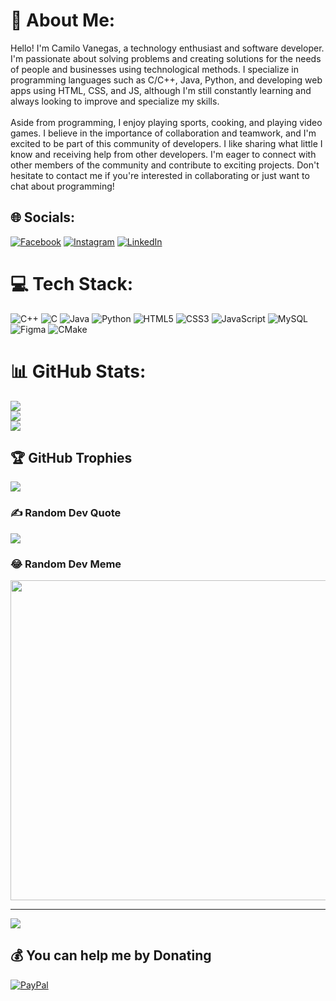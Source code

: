 # 💫 About Me:
Hello! I'm Camilo Vanegas, a technology enthusiast and software developer. I'm passionate about solving problems and creating solutions for the needs of people and businesses using technological methods. I specialize in programming languages such as C/C++, Java, Python, and developing web apps using HTML, CSS, and JS, although I'm still constantly learning and always looking to improve and specialize my skills.<br><br>Aside from programming, I enjoy playing sports, cooking, and playing video games. I believe in the importance of collaboration and teamwork, and I'm excited to be part of this community of developers. I like sharing what little I know and receiving help from other developers. I'm eager to connect with other members of the community and contribute to exciting projects. Don't hesitate to contact me if you're interested in collaborating or just want to chat about programming!


## 🌐 Socials:
[![Facebook](https://img.shields.io/badge/Facebook-%231877F2.svg?logo=Facebook&logoColor=white)](https://www.facebook.com/profile.php?id=100087203360772) [![Instagram](https://img.shields.io/badge/Instagram-%23E4405F.svg?logo=Instagram&logoColor=white)](https://www.instagram.com/tra_guy91/) [![LinkedIn](https://img.shields.io/badge/LinkedIn-%230077B5.svg?logo=linkedin&logoColor=white)](https://linkedin.com/in/camilov99/) 

# 💻 Tech Stack:
![C++](https://img.shields.io/badge/c++-%2300599C.svg?style=flat-square&logo=c%2B%2B&logoColor=white) ![C](https://img.shields.io/badge/c-%2300599C.svg?style=flat-square&logo=c&logoColor=white) ![Java](https://img.shields.io/badge/java-%23ED8B00.svg?style=flat-square&logo=java&logoColor=white) ![Python](https://img.shields.io/badge/python-3670A0?style=flat-square&logo=python&logoColor=ffdd54) ![HTML5](https://img.shields.io/badge/html5-%23E34F26.svg?style=flat-square&logo=html5&logoColor=white) ![CSS3](https://img.shields.io/badge/css3-%231572B6.svg?style=flat-square&logo=css3&logoColor=white) ![JavaScript](https://img.shields.io/badge/javascript-%23323330.svg?style=flat-square&logo=javascript&logoColor=%23F7DF1E) ![MySQL](https://img.shields.io/badge/mysql-%2300f.svg?style=flat-square&logo=mysql&logoColor=white) 	![Figma](https://img.shields.io/badge/figma-%23F24E1E.svg?style=flat-square&logo=figma&logoColor=white) ![CMake](https://img.shields.io/badge/CMake-%23008FBA.svg?style=flat-square&logo=cmake&logoColor=white)
# 📊 GitHub Stats:
![](https://github-readme-stats.vercel.app/api?username=Hankot91&theme=dracula&hide_border=false&include_all_commits=true&count_private=true)<br/>
![](https://github-readme-streak-stats.herokuapp.com/?user=Hankot91&theme=dracula&hide_border=false)<br/>
![](https://github-readme-stats.vercel.app/api/top-langs/?username=Hankot91&theme=dracula&hide_border=false&include_all_commits=true&count_private=true&layout=compact)

## 🏆 GitHub Trophies
![](https://github-profile-trophy.vercel.app/?username=Hankot91&theme=dracula&no-frame=false&no-bg=false&margin-w=4)

### ✍️ Random Dev Quote
![](https://quotes-github-readme.vercel.app/api?type=horizontal&theme=radical)

### 😂 Random Dev Meme
<img src="https://random-memer.herokuapp.com/" width="512px"/>

---
[![](https://visitcount.itsvg.in/api?id=Hankot91&icon=6&color=11)](https://visitcount.itsvg.in)

  ## 💰 You can help me by Donating
  [![PayPal](https://img.shields.io/badge/PayPal-00457C?style=for-the-badge&logo=paypal&logoColor=white)](https://paypal.me/star1924) 

  
<!-- Proudly created with GPRM ( https://gprm.itsvg.in ) -->
